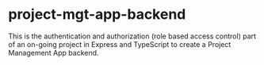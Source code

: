 # project-mgt-app-backend

This is the authentication and authorization (role based access control) part of an on-going project in Express and TypeScript to create a Project Management App backend.
